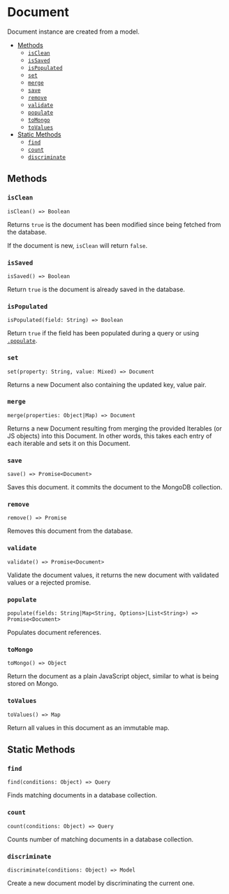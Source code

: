 # Document

Document instance are created from a model.

- [Methods](#methods)
    - [`isClean`](#isclean)
    - [`isSaved`](#issaved)
    - [`isPopulated`](#ispopulated)
    - [`set`](#set)
    - [`merge`](#merge)
    - [`save`](#save)
    - [`remove`](#remove)
    - [`validate`](#validate)
    - [`populate`](#populate)
    - [`toMongo`](#tomongo)
    - [`toValues`](#tovalues)
- [Static Methods](#static-methods)
    - [`find`](#find)
    - [`count`](#count)
    - [`discriminate`](#discriminate)

## Methods

### `isClean`
`isClean() => Boolean`

Returns `true` is the document has been modified since being fetched from the database.

If the document is new, `isClean` will return `false`.

### `isSaved`
`isSaved() => Boolean`

Return `true` is the document is already saved in the database.

### `isPopulated`
`isPopulated(field: String) => Boolean`

Return `true` if the field has been populated during a query or using [`.populate`](#populate).

### `set`
`set(property: String, value: Mixed) => Document`

Returns a new Document also containing the updated key, value pair.

### `merge`
`merge(properties: Object|Map) => Document`

Returns a new Document resulting from merging the provided Iterables (or JS objects) into this Document. In other words, this takes each entry of each iterable and sets it on this Document.

### `save`
`save() => Promise<Document>`

Saves this document. it commits the document to the MongoDB collection.

### `remove`
`remove() => Promise`

Removes this document from the database.

### `validate`
`validate() => Promise<Document>`

Validate the document values, it returns the new document with validated values or a rejected promise.

### `populate`
`populate(fields: String|Map<String, Options>|List<String>) => Promise<Document>`

Populates document references.

### `toMongo`
`toMongo() => Object`

Return the document as a plain JavaScript object, similar to what is being stored on Mongo.

### `toValues`
`toValues() => Map`

Return all values in this document as an immutable map.

## Static Methods

### `find`
`find(conditions: Object) => Query`

Finds matching documents in a database collection.

### `count`
`count(conditions: Object) => Query`

Counts number of matching documents in a database collection.

### `discriminate`
`discriminate(conditions: Object) => Model`

Create a new document model by discriminating the current one.
